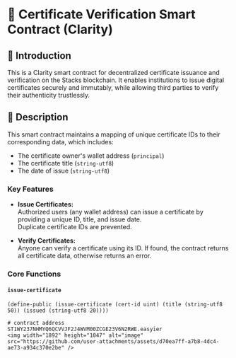 # 📜 Certificate Verification Smart Contract (Clarity)

## 🚀 Introduction

This is a Clarity smart contract for decentralized certificate issuance and verification on the Stacks blockchain. It enables institutions to issue digital certificates securely and immutably, while allowing third parties to verify their authenticity trustlessly.

## 🧾 Description

This smart contract maintains a mapping of unique certificate IDs to their corresponding data, which includes:
- The certificate owner's wallet address (`principal`)
- The certificate title (`string-utf8`)
- The date of issue (`string-utf8`)

### Key Features

- **Issue Certificates:**  
  Authorized users (any wallet address) can issue a certificate by providing a unique ID, title, and issue date.  
  Duplicate certificate IDs are prevented.

- **Verify Certificates:**  
  Anyone can verify a certificate using its ID. If found, the contract returns all certificate data, otherwise returns an error.

### Core Functions

#### `issue-certificate`
```clarity
(define-public (issue-certificate (cert-id uint) (title (string-utf8 50)) (issued (string-utf8 20))))

# contract address
ST1WY237NHMYQ6QCVVJF2J4WVM00ZCGE23V6N2RWE.easyier
<img width="1892" height="1047" alt="image" src="https://github.com/user-attachments/assets/d70ea7ff-a7b8-4dc4-ae73-a934c370e2be" />
